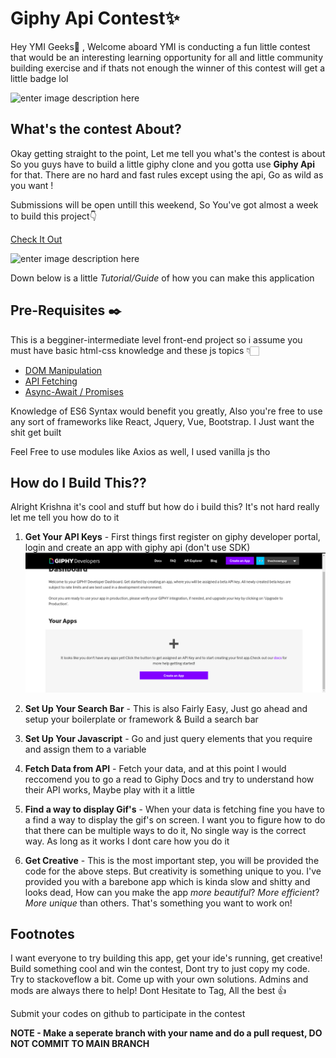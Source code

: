 # Giphy Api Contest✨

Hey YMI Geeks👋 ,
Welcome aboard YMI is conducting a fun little contest that would be an interesting learning opportunity for all and little community building exercise 
and if thats not enough the winner of this contest will get a little badge lol

![enter image description here](https://github.com/Krishna-bansall/giphy-api-contest/blob/main/ymi%20_%20Groovy%20Grover.gif?raw=true)
## What's the contest About?

Okay getting straight to the point, Let me tell you what's the contest is about So you guys have to build a little giphy clone and you gotta use **Giphy Api** for that. There are no hard and fast rules except using the api, Go as wild as you want !

Submissions will be open untill this weekend, So You've got almost a week to build this project👇

[Check It Out](https://krishna-bansall.github.io/giphy-api-contest-private/index.html)


![enter image description here](https://github.com/Krishna-bansall/giphy-api-contest/blob/main/Peek%202022-03-29%2012-43.gif?raw=true)

Down below is a little *Tutorial/Guide* of how you can make this application

## Pre-Requisites ✒️

This is a begginer-intermediate level front-end project so i assume you must have basic html-css knowledge and these js topics 👇🏻 

 - [DOM Manipulation](https://developer.mozilla.org/en-US/docs/Learn/JavaScript/Client-side_web_APIs/Manipulating_documents)
 - [API Fetching](https://developer.mozilla.org/en-US/docs/Web/API/Fetch_API)
 - [Async-Await / Promises](https://developer.mozilla.org/en-US/docs/Web/JavaScript/Reference/Global_Objects/Promise) 

Knowledge of ES6 Syntax would benefit you greatly, Also you're free to use any sort of frameworks like React, Jquery, Vue, Bootstrap. I Just want the shit get built

Feel Free to use modules like Axios as well,  I used vanilla js tho
## How do I Build This??

Alright Krishna it's cool and stuff but how do i build this? 
It's not hard really let me tell you how do to it 

 1. **Get Your API Keys**  - First things first  register on giphy developer portal, login and create an app with giphy api (don't use SDK)
	![enter image description here](https://github.com/Krishna-bansall/giphy-api-contest/blob/main/Screenshot%20from%202022-03-28%2023-52-00.png?raw=true)

2. **Set Up Your Search Bar** - This is also Fairly Easy, Just go ahead and setup your boilerplate or framework & Build a search bar
3. **Set Up Your Javascript** - Go and just query elements that you require and assign them to a variable
4. **Fetch Data from API** - Fetch your data, and at this point I would reccomend you to go a read to Giphy Docs and try to understand how their API  works, Maybe play with it a little
5.  **Find a way to display Gif's** - When your data is fetching fine you have to a find a way to display the gif's on screen. I want you to figure how to do that there can be multiple ways to do it, No single way is the correct way. As long as it works I dont care how you do it
6.  **Get Creative** - This is the most important step, you will be provided the code for the above steps. But creativity is something unique to you. I've provided you with a barebone app which is kinda slow and shitty and looks dead, How can you make the app *more beautiful*? *More efficient*? *More unique* than others. That's something you want to work on!
 
## Footnotes
I want everyone to try building this app, get your ide's running, get creative! Build something cool and win the contest, Dont try to just copy my code. Try to stackoveflow a bit. Come up with your own solutions. Admins and mods are always there to help! Dont Hesitate to Tag, All the best 👍

Submit your codes on github to participate in the contest

**NOTE - Make a seperate branch with your name and do a pull request, DO NOT COMMIT  TO MAIN BRANCH**

